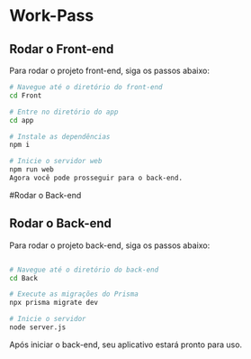 # Work-Pass

## Rodar o Front-end

Para rodar o projeto front-end, siga os passos abaixo:

```bash
# Navegue até o diretório do front-end
cd Front

# Entre no diretório do app
cd app

# Instale as dependências
npm i

# Inicie o servidor web
npm run web
Agora você pode prosseguir para o back-end.

````



#Rodar o Back-end

## Rodar o Back-end
Para rodar o projeto back-end, siga os passos abaixo:

```bash

# Navegue até o diretório do back-end
cd Back

# Execute as migrações do Prisma
npx prisma migrate dev

# Inicie o servidor
node server.js

```

Após iniciar o back-end, seu aplicativo estará pronto para uso.
